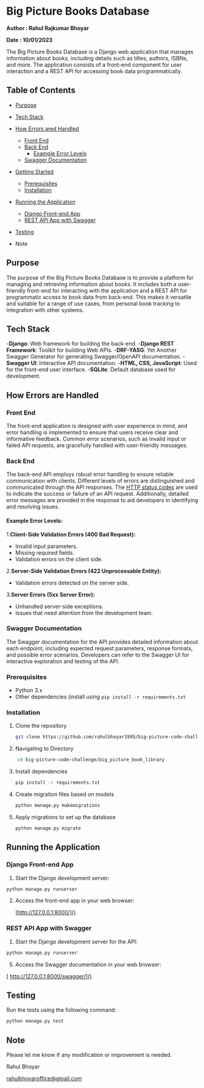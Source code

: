 # Big Picture Books Database

**Author : Rahul Rajkumar Bhoyar**

**Date : 10/01/2023**

The Big Picture Books Database is a Django web application that manages information about books, including details such as titles, authors, ISBNs, and more. The application consists of a front-end component for user interaction and a REST API for accessing book data programmatically.

## Table of Contents

- [Purpose](#tech-stack)
- [Tech Stack](#purpose)
- [How Errors ared Handled](#error-handling)

  - [Front End](#front-end)
  - [Back End](#back-end)
    - [Example Error Levels](#example-error-levels)
  - [Swagger Documentation](#swagger-documentation)
- [Getting Started](#getting-started)

  - [Prerequisites](#prerequisites)
  - [Installation](#installation)
- [Running the Application](#running-the-application)

  - [Django Front-end App](#django-front-end-app)
  - [REST API App with Swagger](#rest-api-app-with-swagger)
- [Testing](#testing)
- Note

## Purpose

The purpose of the Big Picture Books Database is to provide a platform for managing and retrieving information about books. It includes both a user-friendly front-end for interacting with the application and a REST API for programmatic access to book data from back-end. This makes it versatile and suitable for a range of use cases, from personal book tracking to integration with other systems.

## Tech Stack

-**Django**:   Web framework for building the back-end.
-**Django REST Framework**:  Toolkit for building Web APIs.
-**DRF-YASG**:  Yet Another Swagger Generator for generating Swagger/OpenAPI documentation.
-**Swagger UI**:  Interactive API documentation.
-**HTML, CSS, JavaScript**:  Used for the front-end user interface.
-**SQLite**:   Default database used for development.

## How Errors are Handled

### Front End

The front-end application is designed with user experience in mind, and error handling is implemented to ensure that users receive clear and informative feedback. Common error scenarios, such as invalid input or failed API requests, are gracefully handled with user-friendly messages.

### Back End

The back-end API employs robust error handling to ensure reliable communication with clients. Different levels of errors are distinguished and communicated through the API responses. The [HTTP status codes](https://developer.mozilla.org/en-US/docs/Web/HTTP/Status) are used to indicate the success or failure of an API request. Additionally, detailed error messages are provided in the response to aid developers in identifying and resolving issues.

#### Example Error Levels:

1.**Client-Side Validation Errors (400 Bad Request):**

- Invalid input parameters.
- Missing required fields.
- Validation errors on the client side.

2.**Server-Side Validation Errors (422 Unprocessable Entity):**

- Validation errors detected on the server side.

3.**Server Errors (5xx Server Error):**

- Unhandled server-side exceptions.
- Issues that need attention from the development team.

### Swagger Documentation

The Swagger documentation for the API provides detailed information about each endpoint, including expected request parameters, response formats, and possible error scenarios. Developers can refer to the Swagger UI for interactive exploration and testing of the API.

### Prerequisites

- Python 3.x
- Other dependencies (install using `pip install -r requirements.txt`

### Installation

1. Clone the repository

   ```bash
   git clone https://github.com/rahulbhoyar1995/big-picture-code-challenge.git
   ```
2. Navigating to Directory

```bash
    cd big-picture-code-challenge/big_picture_book_library
```

3. Install dependencies

   ```bash
   pip install -r requirements.txt
   ```
4. Create migration files based on models

   ```bash
   python manage.py makemigrations
   ```
5. Apply migrations to set up the database

   ```bash
   python manage.py migrate
   ```

## Running the Application

### Django Front-end App

1. Start the Django development server:

```bash
python manage.py runserver
```

2. Access the front-end app in your web browser:

   [http://127.0.0.1:8000/]()

### REST API App with Swagger

1. Start the Django development server for the API:

```bash
python manage.py runserver
```

5. Access the Swagger documentation in your web browser:

[
    http://127.0.0.1:8000/swagger/]()


## Testing

Run the tests using the following command:

```bash
python manage.py test
```


## Note

Please let me know if any modification or improvement is needed.

Rahul Bhoyar

rahulbhoyaroffice@gmail.com
